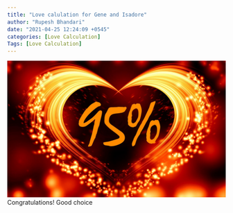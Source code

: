 ```yaml
---
title: "Love calulation for Gene and Isadore"
author: "Rupesh Bhandari"
date: "2021-04-25 12:24:09 +0545"
categories: [Love Calculation]
Tags: [Love Calculation]
---
```


![Match Picture](/assets/img/lovecal/Gene-Isadore.jpg)
Congratulations! Good choice
    